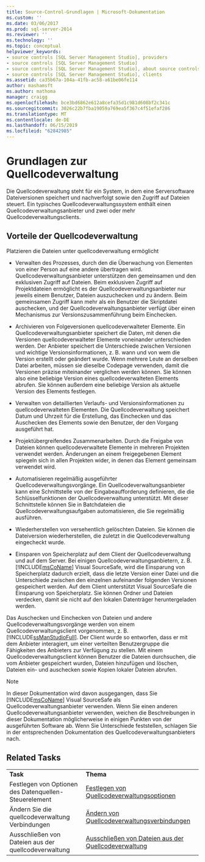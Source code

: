 ```yaml
---
title: Source-Control-Grundlagen | Microsoft-Dokumentation
ms.custom: ''
ms.date: 03/06/2017
ms.prod: sql-server-2014
ms.reviewer: ''
ms.technology: ''
ms.topic: conceptual
helpviewer_keywords:
- source controls [SQL Server Management Studio], providers
- source controls [SQL Server Management Studio]
- source controls [SQL Server Management Studio], about source controls
- source controls [SQL Server Management Studio], clients
ms.assetid: ca35b67a-104a-41fb-ac58-a61be06fe114
author: mashamsft
ms.author: mathoma
manager: craigg
ms.openlocfilehash: bce3bd6862e612a8cefa35d1c981d608bf2c341c
ms.sourcegitcommit: 3026c22b7fba19059a769ea5f367c4f51efaf286
ms.translationtype: MT
ms.contentlocale: de-DE
ms.lasthandoff: 06/15/2019
ms.locfileid: "62842985"
---
```

# <a name="source-control-basics"></a>Grundlagen zur Quellcodeverwaltung
  Die Quellcodeverwaltung steht für ein System, in dem eine Serversoftware Dateiversionen speichert und nachverfolgt sowie den Zugriff auf Dateien steuert. Ein typisches Quellcodeverwaltungssystem enthält einen Quellcodeverwaltungsanbieter und zwei oder mehr Quellcodeverwaltungsclients.  
  
## <a name="source-control-benefits"></a>Vorteile der Quellcodeverwaltung  
 Platzieren die Dateien unter quellcodeverwaltung ermöglicht  
  
-   Verwalten des Prozesses, durch den die Überwachung von Elementen von einer Person auf eine andere übertragen wird. Quellcodeverwaltungsanbieter unterstützen den gemeinsamen und den exklusiven Zugriff auf Dateien. Beim exklusiven Zugriff auf Projektdateien ermöglicht es der Quellcodeverwaltungsanbieter nur jeweils einem Benutzer, Dateien auszuchecken und zu ändern. Beim gemeinsamen Zugriff kann mehr als ein Benutzer die Skriptdatei auschecken, und der Quellcodeverwaltungsanbieter verfügt über einen Mechanismus zur Versionszusammenführung beim Einchecken.  
  
-   Archivieren von Folgeversionen quellcodeverwalteter Elemente. Ein Quellcodeverwaltungsanbieter speichert die Daten, mit denen die Versionen quellcodeverwalteter Elemente voneinander unterschieden werden. Der Anbieter speichert die Unterschiede zwischen Versionen und wichtige Versionsinformationen, z. B. wann und von wem die Version erstellt oder geändert wurde. Wenn mehrere Leute an derselben Datei arbeiten, müssen sie dieselbe Codepage verwenden, damit die Versionen präzise miteinander verglichen werden können. Sie können also eine beliebige Version eines quellcodeverwalteten Elements abrufen. Sie können außerdem eine beliebige Version als aktuelle Version des Elements festlegen.  
  
-   Verwalten von detaillierten Verlaufs- und Versionsinformationen zu quellcodeverwalteten Elementen. Die Quellcodeverwaltung speichert Datum und Uhrzeit für die Erstellung, das Einchecken und das Auschecken des Elements sowie den Benutzer, der den Vorgang ausgeführt hat.  
  
-   Projektübergreifendes Zusammenarbeiten. Durch die Freigabe von Dateien können quellcodeverwaltete Elemente in mehreren Projekten verwendet werden. Änderungen an einem freigegebenen Element spiegeln sich in allen Projekten wider, in denen das Element gemeinsam verwendet wird.  
  
-   Automatisieren regelmäßig ausgeführter Quellcodeverwaltungsvorgänge. Ein Quellcodeverwaltungsanbieter kann eine Schnittstelle von der Eingabeaufforderung definieren, die die Schlüsselfunktionen der Quellcodeverwaltung unterstützt. Mit dieser Schnittstelle können Sie in Batchdateien die Quellcodeverwaltungsaufgaben automatisieren, die Sie regelmäßig ausführen.  
  
-   Wiederherstellen von versehentlich gelöschten Dateien. Sie können die Dateiversion wiederherstellen, die zuletzt in die Quellcodeverwaltung eingecheckt wurde.  
  
-   Einsparen von Speicherplatz auf dem Client der Quellcodeverwaltung und auf dem Server. Bei einigen Quellcodeverwaltungsanbietern, z. B. [!INCLUDE[msCoName](../includes/msconame-md.md)] Visual SourceSafe, wird die Einsparung von Speicherplatz dadurch erzielt, dass die letzte Version einer Datei und die Unterschiede zwischen den einzelnen aufeinander folgenden Versionen gespeichert werden. Auf dem Client unterstützt Visual SourceSafe die Einsparung von Speicherplatz. Sie können Ordner und Dateien verdecken, damit sie nicht auf den lokalen Datenträger heruntergeladen werden.  
  
 Das Auschecken und Einchecken von Dateien und andere Quellcodeverwaltungsvorgänge werden von einem Quellcodeverwaltungsclient vorgenommen, z. B. [!INCLUDE[ssManStudioFull](../includes/ssmanstudiofull-md.md)]. Der Client wurde so entworfen, dass er mit dem Anbieter interagiert, um einer verteilten Benutzergruppe die Fähigkeiten des Anbieters zur Verfügung zu stellen. Mit einem Quellcodeverwaltungsclient können Benutzer die Dateien durchsuchen, die vom Anbieter gespeichert wurden, Dateien hinzufügen und löschen, Dateien ein- und auschecken sowie Kopien lokaler Dateien abrufen.  
  
> [!NOTE]  
>  In dieser Dokumentation wird davon ausgegangen, dass Sie [!INCLUDE[msCoName](../includes/msconame-md.md)] Visual SourceSafe als Quellcodeverwaltungsanbieter verwenden. Wenn Sie einen anderen Quellcodeverwaltungsanbieter verwenden, weichen die Beschreibungen in dieser Dokumentation möglicherweise in einigen Punkten von der ausgeführten Software ab. Wenn Sie Unterschiede feststellen, schlagen Sie in der entsprechenden Dokumentation des Quellcodeverwaltungsanbieters nach.  
  
## <a name="related-tasks"></a>Related Tasks  
  
|||  
|-|-|  
|**Task**|**Thema**|  
|Festlegen von Optionen des Datenquellen-Steuerelement|[Festlegen von Quellcodeverwaltungsoptionen](../../2014/database-engine/set-source-control-options.md)|  
|Ändern Sie die quellcodeverwaltung Verbindungen|[Ändern von Quellcodeverwaltungsverbindungen](../../2014/database-engine/change-source-control-connections.md)|  
|Ausschließen von Dateien aus der quellcodeverwaltung|[Ausschließen von Dateien aus der Quellcodeverwaltung](../../2014/database-engine/exclude-files-from-source-control.md)|  
  
  
